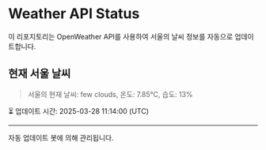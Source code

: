 
# Weather API Status

이 리포지토리는 OpenWeather API를 사용하여 서울의 날씨 정보를 자동으로 업데이트합니다.

## 현재 서울 날씨
> 서울의 현재 날씨: few clouds, 온도: 7.85°C, 습도: 13%

⏳ 업데이트 시간: 2025-03-28 11:14:00 (UTC)

---
자동 업데이트 봇에 의해 관리됩니다.
